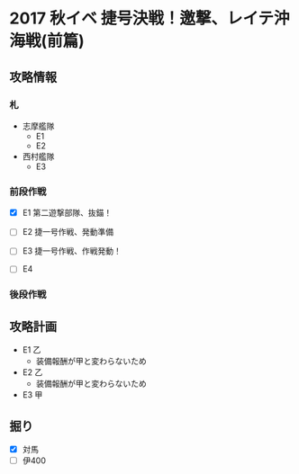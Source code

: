 # 2017 秋イベ 捷号決戦！邀撃、レイテ沖海戦(前篇)


## 攻略情報
### 札

- 志摩艦隊
	- E1
	- E2
- 西村艦隊
	- E3


### 前段作戦

- [x] E1 第二遊撃部隊、抜錨！

- [ ] E2 捷一号作戦、発動準備

- [ ] E3 捷一号作戦、作戦発動！

- [ ] E4

### 後段作戦


## 攻略計画

- E1 乙
	- 装備報酬が甲と変わらないため
- E2 乙
	- 装備報酬が甲と変わらないため
- E3 甲


## 掘り

- [x] 対馬
- [ ] 伊400
